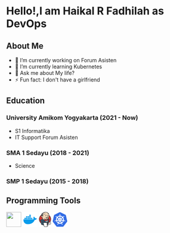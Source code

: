 # Hello!,I am Haikal R Fadhilah as DevOps

## About Me

- 💼 I’m currently working on Forum Asisten
- 🌱 I’m currently learning Kubernetes
- 💬 Ask me about My life?
- ⚡ Fun fact: I don't have a girlfriend

## Education

### University Amikom Yogyakarta (2021 - Now)

- S1 Informatika
- IT Support Forum Asisten

### SMA 1 Sedayu (2018 - 2021)

- Science

### SMP 1 Sedayu (2015 - 2018)

<h2>Programming Tools</h2>
<p align="left">
<!--- <img src="https://upload.wikimedia.org/wikipedia/commons/a/a7/React-icon.svg" alt="" width="40" height="40"/> -->
<img src="https://upload.wikimedia.org/wikipedia/commons/6/6a/JavaScript-logo.png" alt="" width="40" height="40"/> 
<img src="https://github.com/HaikalRFadhilahh/HaikalRFadhilahh/blob/main/images/docker.png" alt="" width="40" height="40"/> 
<img src="https://github.com/HaikalRFadhilahh/HaikalRFadhilahh/blob/main/images/jenkins.png" alt="" width="32" height="40"/> 
<img src="https://github.com/HaikalRFadhilahh/HaikalRFadhilahh/blob/main/images/kubenertes.png" alt="" width="40" height="40"/> 
</p>
